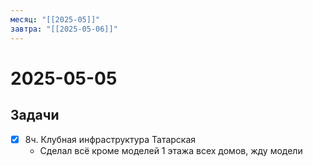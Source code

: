```yaml
---
месяц: "[[2025-05]]"
завтра: "[[2025-05-06]]"
---
```


# 2025-05-05

## Задачи

 - [x] 8ч. Клубная инфраструктура Татарская
	 - Сделал всё кроме моделей 1 этажа всех домов, жду модели
